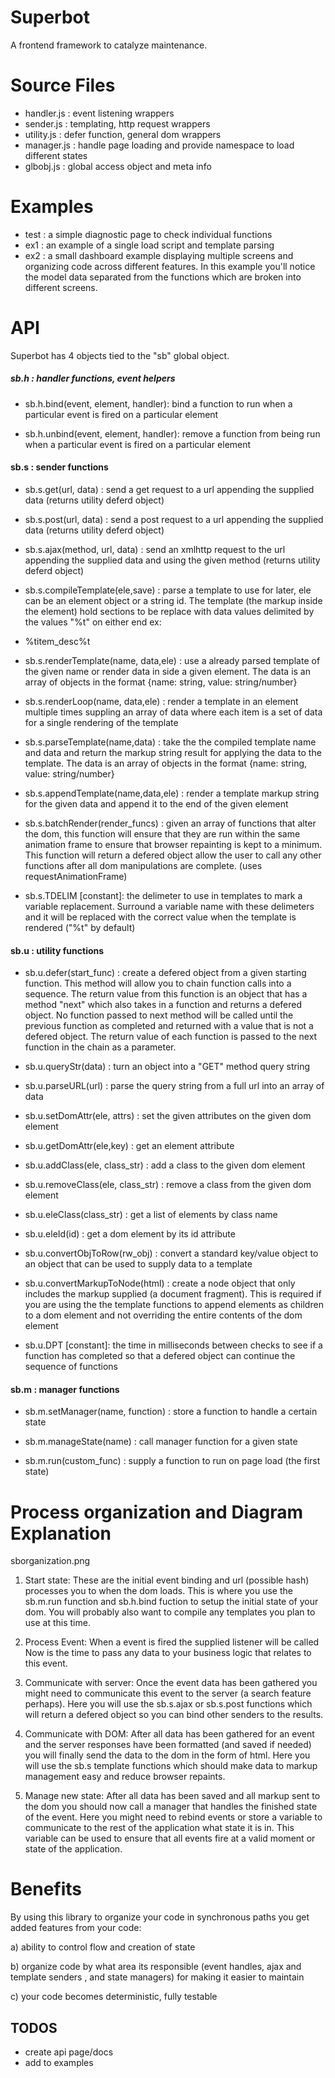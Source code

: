 # Superbot
A frontend framework to catalyze maintenance. 


# Source Files
* handler.js : event listening wrappers
* sender.js : templating, http request wrappers
* utility.js : defer function, general dom wrappers
* manager.js : handle page loading and provide namespace to load different states
* glbobj.js : global access object and meta info



# Examples
* test : a simple diagnostic page to check individual functions
* ex1 : an example of a single load script and template parsing
* ex2 : a small dashboard example displaying multiple screens and 
organizing code across different features. In this example you'll notice the
model data separated from the functions which are broken into different screens.



# API
Superbot has 4 objects tied to the "sb" global object.


##### sb.h : handler functions, event helpers
* sb.h.bind(event, element, handler): bind a function to run when a particular event
is fired on a particular element

* sb.h.unbind(event, element, handler): remove a function from being run when a 
particular event is fired on a particular element



#### sb.s : sender functions
* sb.s.get(url, data) : send a get request to a url appending the supplied data
(returns utility deferd object)

* sb.s.post(url, data) : send a post request to a url appending the supplied data
(returns utility deferd object)

* sb.s.ajax(method, url, data) : send an xmlhttp request to the url appending 
the supplied data and using the given method (returns utility deferd object)

* sb.s.compileTemplate(ele,save) : parse a template to use for later, ele can be an element object
or a string id.  The template (the markup inside the element) hold sections to be
replace with data values delimited by the values "%t" on either end 
ex: <li>%titem_desc%t</li>

* sb.s.renderTemplate(name, data,ele) : use a already parsed template of the given
name or render data in side a given element. The data is an array of objects in the 
format {name: string, value: string/number}

* sb.s.renderLoop(name, data,ele) : render a template in an element multiple times
suppling an array of data where each item is a set of data for a single rendering 
of the template

* sb.s.parseTemplate(name,data) : take the the compiled template name and data and return
the markup string result for applying the data to the template. The data is an array of objects in the 
format {name: string, value: string/number}

* sb.s.appendTemplate(name,data,ele) : render a template markup string for the given
data and append it to the end of the given element

* sb.s.batchRender(render_funcs) : given an array of functions that alter the dom,
this function will ensure that they are run within the same animation
frame to ensure that browser repainting is kept to a minimum. This function
will return a defered object allow the user to call any other functions after 
all dom manipulations are complete. (uses requestAnimationFrame)

* sb.s.TDELIM [constant]: the delimeter to use in templates to mark a variable replacement.
Surround a variable name with these delimeters and it will be replaced with the
correct value when the template is rendered ("%t" by default)



#### sb.u : utility functions
* sb.u.defer(start_func) : create a defered object from a given starting function.
This method will allow you to chain  function calls into a sequence. The return 
value from this function is an object that has a method "next" which also takes in
a function and returns a defered object. No function passed to next method will be
called until the previous function as completed and returned with a value that 
is not a defered object. The return value of each function is passed to the next
function in the chain as a parameter.

* sb.u.queryStr(data) : turn an object into a "GET" method query string

* sb.u.parseURL(url) : parse the query string from a full url into an array of
 data

* sb.u.setDomAttr(ele, attrs) : set the given attributes on the given dom element

* sb.u.getDomAttr(ele,key) : get an element attribute

* sb.u.addClass(ele, class_str) : add a class to the given dom element

* sb.u.removeClass(ele, class_str) : remove a class from the given dom element

* sb.u.eleClass(class_str) : get a list of elements by class name

* sb.u.eleId(id) : get a dom element by its id attribute

* sb.u.convertObjToRow(rw_obj) : convert a standard key/value object to 
an object that can be used to supply data to a template

* sb.u.convertMarkupToNode(html) : create a node object that only includes the 
markup supplied (a document fragment). This is required if you are using the
the template functions to append elements as children to a dom element and not
overriding the entire contents of the dom element

* sb.u.DPT [constant]: the time in milliseconds between checks to see if a function has completed 
so that a defered object can continue the sequence of functions



#### sb.m : manager functions
* sb.m.setManager(name, function) : store a function to handle a certain state

* sb.m.manageState(name) : call manager function for a given state

* sb.m.run(custom_func) : supply a function to run on page load (the first state)




# Process organization and Diagram Explanation
sborganization.png

1) Start state: These are the initial event binding and url (possible hash) processes
you to when the dom loads. This is where you use the sb.m.run function and
sb.h.bind fuction to setup the initial state of your dom. You will
probably also want to compile any templates you plan to use at this time.

2) Process Event: When a event is fired the supplied listener will be called
Now is the time to pass any data to your business logic that relates to this
event. 

3) Communicate with server: Once the event data has been gathered you might need
to communicate this event to the server (a search feature perhaps). Here you will
use the sb.s.ajax or sb.s.post functions which will return a defered object so 
you can bind other senders to the results.

4) Communicate with DOM: After all data has been gathered for an event and the server
responses have been formatted (and saved if needed) you will finally send the
data to the dom in the form of html. Here you will use the sb.s template functions 
which should make data to markup management easy and reduce browser repaints. 

5) Manage new state: After all data has been saved and all markup sent to the dom 
you should now call a manager that handles the finished state of the event. Here you 
might need to rebind events or store a variable to communicate to the rest of
the application what state it is in. This variable can be used to ensure that 
all events fire at a valid moment or state of the application. 



# Benefits
By using this library to organize your code in synchronous paths you get added
features from your code:

a) ability to control flow and creation of state

b) organize code by what area its responsible (event handles,  ajax and template senders , and state managers) for making it 
easier to maintain

c) your code becomes deterministic, fully testable


## TODOS
* create api page/docs
* add to examples
